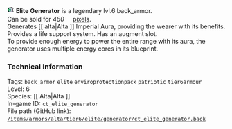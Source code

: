 ![ ](https://raw.githubusercontent.com/Ceterai/Enternia/main/items/armors/alta/tier6/elite/generator/icon.png) **Elite Generator** is a legendary lvl.6 back_armor.  
Can be sold for *460* <img src="https://starbounder.org/mediawiki/images/2/21/Pixel.png" width="12" height="16"/> [pixels](https://starbounder.org/Pixel).  
Generates [[ alta|Alta ]] Imperial Aura, providing the wearer with its benefits. Provides a life support system. Has an augment slot.  
To provide enough energy to power the entire range with its aura, the generator uses multiple energy cores in its blueprint.

### Technical Information

Tags: `back_armor` `elite` `enviroprotectionpack` `patriotic` `tier6armour`  
Level: 6  
Species: [[ Alta|Alta ]]  
In-game ID: `ct_elite_generator`  
File path (GitHub link): [`/items/armors/alta/tier6/elite/generator/ct_elite_generator.back`](https://github.com/Ceterai/Enternia/blob/main/items/armors/alta/tier6/elite/generator/ct_elite_generator.back)
